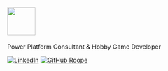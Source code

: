 <h2><img src="https://media.giphy.com/media/v1.Y2lkPTc5MGI3NjExMjk5YzEyM2IzZWY2NGExMjg2OTI0NjhiMTFhNjUzNDA4MjZiMjgzNyZjdD1z/Z9zWdBpxP8H41ZwLOd/giphy.gif" height="64"></h2>
<p>Power Platform Consultant & Hobby Game Developer</p>

[![LinkedIn](https://img.shields.io/badge/-0077B5?style=flat-square&logo=linkedin&logoColor=white&labelColor=0077B5&label=roopekorpela)](https://www.linkedin.com/in/roopekorpela/)
[![GitHub Roope](https://img.shields.io/github/followers/roopekorpela?label=roopekorpela&style=social)](https://github.com/roopekorpela)
